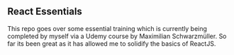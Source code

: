 ## React Essentials

This repo goes over some essential training which is currently being completed by myself via a Udemy course by Maximilian Schwarzmüller. So far its been great as it has allowed me to solidify the basics of ReactJS.